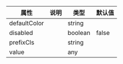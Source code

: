 属性 | 说明 | 类型 | 默认值 
------ | ------ | ------ | ---
defaultColor||string|
disabled||boolean|false
prefixCls||string|
value||any|